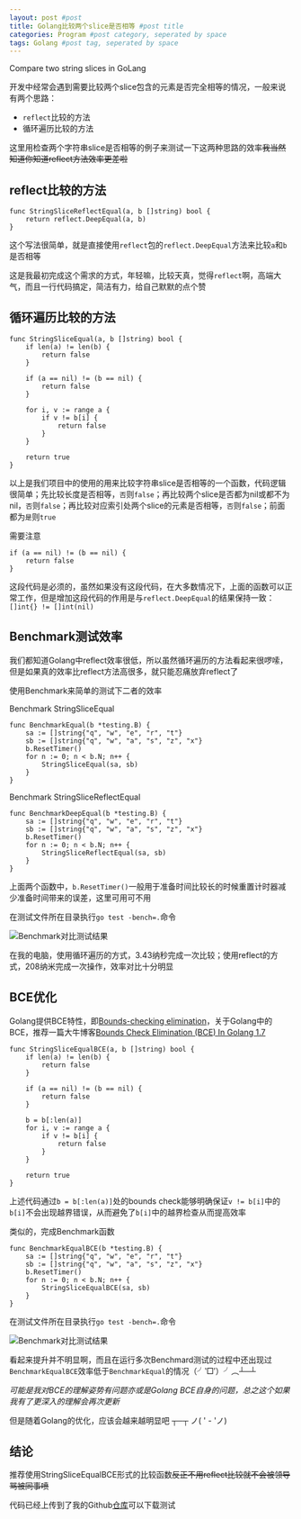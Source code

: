 ```yaml
---
layout: post #post
title: Golang比较两个slice是否相等 #post title
categories: Program #post category, seperated by space
tags: Golang #post tag, seperated by space
---
```

Compare two string slices in GoLang

开发中经常会遇到需要比较两个slice包含的元素是否完全相等的情况，一般来说有两个思路：

- ``reflect``比较的方法
- 循环遍历比较的方法

这里用检查两个字符串slice是否相等的例子来测试一下这两种思路的效率<strike>我当然知道你知道reflect方法效率更差啦</strike>

## reflect比较的方法

```
func StringSliceReflectEqual(a, b []string) bool {
    return reflect.DeepEqual(a, b)
}
```

这个写法很简单，就是直接使用``reflect``包的``reflect.DeepEqual``方法来比较``a``和``b``是否相等

这是我最初完成这个需求的方式，年轻嘛，比较天真，觉得``reflect``啊，高端大气，而且一行代码搞定，简洁有力，给自己默默的点个赞

## 循环遍历比较的方法

```
func StringSliceEqual(a, b []string) bool {
    if len(a) != len(b) {
        return false
    }

    if (a == nil) != (b == nil) {
        return false
    }

    for i, v := range a {
        if v != b[i] {
            return false
        }
    }

    return true
}
```

以上是我们项目中的使用的用来比较字符串slice是否相等的一个函数，代码逻辑很简单；先比较长度是否相等，``否``则``false``；再比较两个slice是否都为nil或都不为nil，``否``则``false``；再比较对应索引处两个slice的元素是否相等，``否``则``false``；前面都为``是``则``true``

需要注意

```
if (a == nil) != (b == nil) {
    return false
}
```

这段代码是必须的，虽然如果没有这段代码，在大多数情况下，上面的函数可以正常工作，但是增加这段代码的作用是与``reflect.DeepEqual``的结果保持一致：``[]int{} != []int(nil)``

## Benchmark测试效率

我们都知道Golang中reflect效率很低，所以虽然循环遍历的方法看起来很啰嗦，但是如果真的效率比reflect方法高很多，就只能忍痛放弃reflect了

使用Benchmark来简单的测试下二者的效率

Benchmark StringSliceEqual

```
func BenchmarkEqual(b *testing.B) {
    sa := []string{"q", "w", "e", "r", "t"}
    sb := []string{"q", "w", "a", "s", "z", "x"}
    b.ResetTimer()
    for n := 0; n < b.N; n++ {
        StringSliceEqual(sa, sb)
    }
}
```

Benchmark StringSliceReflectEqual

```
func BenchmarkDeepEqual(b *testing.B) {
    sa := []string{"q", "w", "e", "r", "t"}
    sb := []string{"q", "w", "a", "s", "z", "x"}
    b.ResetTimer()
    for n := 0; n < b.N; n++ {
        StringSliceReflectEqual(sa, sb)
    }
}
```

上面两个函数中，``b.ResetTimer()``一般用于准备时间比较长的时候重置计时器减少准备时间带来的误差，这里可用可不用

在测试文件所在目录执行``go test -bench=.``命令

![Benchmark对比测试结果](http://i32.photobucket.com/albums/d1/kenshinsyrup/Kenshinsyrup/2017-04-11-post01/benchmark_zpscf8uwozk.png)

在我的电脑，使用循环遍历的方式，3.43纳秒完成一次比较；使用reflect的方式，208纳米完成一次操作，效率对比十分明显

## BCE优化

Golang提供BCE特性，即[Bounds-checking elimination](https://en.wikipedia.org/wiki/Bounds-checking_elimination)，关于Golang中的BCE，推荐一篇大牛博客[Bounds Check Elimination (BCE) In Golang 1.7](http://www.tapirgames.com/blog/golang-1.7-bce)

```
func StringSliceEqualBCE(a, b []string) bool {
	if len(a) != len(b) {
		return false
	}

	if (a == nil) != (b == nil) {
		return false
	}

	b = b[:len(a)]
	for i, v := range a {
		if v != b[i] {
			return false
		}
	}

	return true
}

```

上述代码通过``b = b[:len(a)]``处的bounds check能够明确保证``v != b[i]``中的``b[i]``不会出现越界错误，从而避免了``b[i]``中的越界检查从而提高效率

类似的，完成Benchmark函数

```
func BenchmarkEqualBCE(b *testing.B) {
	sa := []string{"q", "w", "e", "r", "t"}
	sb := []string{"q", "w", "a", "s", "z", "x"}
	b.ResetTimer()
	for n := 0; n < b.N; n++ {
		StringSliceEqualBCE(sa, sb)
	}
}
```

在测试文件所在目录执行``go test -bench=.``命令

![Benchmark对比测试结果](http://i32.photobucket.com/albums/d1/kenshinsyrup/Kenshinsyrup/2017-04-11-post01/benchmark1_zpseuvqxkor.png)

看起来提升并不明显啊，而且在运行多次Benchmard测试的过程中还出现过``BenchmarkEqualBCE``效率低于``BenchmarkEqual``的情况（╯‵□′）╯︵┴─┴ 

*可能是我对BCE的理解姿势有问题亦或是Golang BCE自身的问题，总之这个如果我有了更深入的理解会再次更新*

但是随着Golang的优化，应该会越来越明显吧  ┬─┬ ノ( ' - 'ノ)

## 结论

推荐使用StringSliceEqualBCE形式的比较函数<strike>反正不用reflect比较就不会被领导骂被同事喷</strike>

代码已经上传到了我的Github[仓库](https://github.com/kenshinsyrup/AllGolangDemo/tree/master/CompareSlice)可以下载测试








